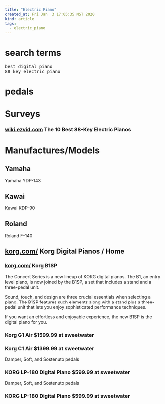 ```yaml
---
title: "Electric Piano"
created_at: Fri Jan  3 17:05:35 MST 2020
kind: article
tags:
  - electric_piano
---
```


<h1>search terms</h1>
<pre>
best digital piano
88 key electric piano
</pre>

<h1>pedals</h1>

<h1>Surveys</h1>

<h3>
  <a href="https://wiki.ezvid.com/best-88-key-electric-pianos" target="_blank">wiki.ezvid.com</a>
  The 10 Best 88-Key Electric Pianos
</h3>

<h1>Manufactures/Models</h1>
<h2>
Yamaha
</h2>
Yamaha YDP-143

<h2>
Kawai
</h2>
Kawai KDP-90

<h2>
Roland
</h2>
Roland F-140

<h2>
  <a href="https://www.korg.com/us/products/digitalpianos/" target="_blank">korg.com/</a>
  Korg Digital Pianos / Home
</h2>

<h3>
  <a href="https://www.korg.com/us/products/digitalpianos/b1sp/" target="_blank">korg.com/</a>
  Korg B1SP 
</h3>

The Concert Series is a new lineup of KORG digital pianos. The B1,
an entry level piano, is now joined by the B1SP, a set that includes a
stand and a three-pedal unit.

Sound, touch, and design are three crucial essentials when selecting
a piano. The B1SP features such elements along with a stand plus a
three-pedal unit that lets you enjoy sophisticated performance techniques.

If you want an effortless and enjoyable experience, the new B1SP is the
digital piano for you.

<h3>
Korg G1 Air
$1599.99 at sweetwater
</h3>

<h3>
Korg C1 Air
$1399.99 at sweetwater
</h3>
Damper, Soft, and Sostenuto pedals

<h3>
KORG LP-180 Digital Piano
$599.99 at sweetwater
</h3>
Damper, Soft, and Sostenuto pedals

<h3>
KORG LP-180 Digital Piano
$599.99 at sweetwater
</h3>

<!--
html boilerplate fragments
<a href="" target="_blank"></a>
<a name=""></a>
<img src="" width="400px">
<ul>
  <li></li>
  <li><a href="" target="_blank"></a></li>
</ul>
<pre>
</pre>
<p style="margin-bottom: 2em;"></p>
<hr style="border: 0; height: 3px; background: #333; background-image: linear-gradient(to right, #ccc, #333, #ccc);">
<pre><code>
</code></pre>
<math xmlns='http://www.w3.org/1998/Math/MathML' display='block'>
</math>
:-->
